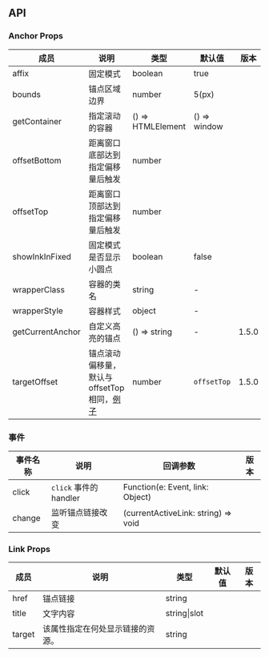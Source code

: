 ## API

### Anchor Props

| 成员 | 说明 | 类型 | 默认值 | 版本 |
| --- | --- | --- | --- | --- |
| affix | 固定模式 | boolean | true |  |
| bounds | 锚点区域边界 | number | 5(px) |  |
| getContainer | 指定滚动的容器 | () => HTMLElement | () => window |  |
| offsetBottom | 距离窗口底部达到指定偏移量后触发 | number |  |  |
| offsetTop | 距离窗口顶部达到指定偏移量后触发 | number |  |  |
| showInkInFixed | 固定模式是否显示小圆点 | boolean | false |  |
| wrapperClass | 容器的类名 | string | - |  |
| wrapperStyle | 容器样式 | object | - |  |
| getCurrentAnchor | 自定义高亮的锚点 | () => string | - | 1.5.0 |
| targetOffset | 锚点滚动偏移量，默认与 offsetTop 相同，[例子](#components-anchor-demo-targetOffset) | number | `offsetTop` | 1.5.0 |

### 事件

| 事件名称 | 说明                   | 回调参数                            | 版本 |
| -------- | ---------------------- | ----------------------------------- | ---- |
| click    | `click` 事件的 handler | Function(e: Event, link: Object)    |      |
| change   | 监听锚点链接改变       | (currentActiveLink: string) => void |      | 1.5.0 |

### Link Props

| 成员   | 说明                             | 类型         | 默认值 | 版本 |
| ------ | -------------------------------- | ------------ | ------ | ---- |
| href   | 锚点链接                         | string       |        |      |
| title  | 文字内容                         | string\|slot |        |      |
| target | 该属性指定在何处显示链接的资源。 | string       |        |      |
